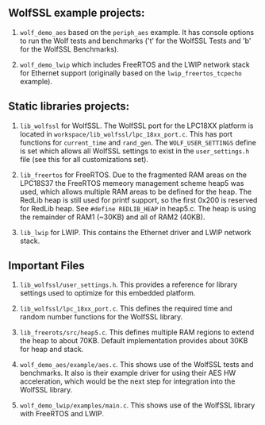 ## WolfSSL example projects:

1. `wolf_demo_aes` based on the `periph_aes` example. It has console options to run the Wolf tests and benchmarks ('t' for the WolfSSL Tests and 'b' for the WolfSSL Benchmarks).

2. `wolf_demo_lwip` which includes FreeRTOS and the LWIP network stack for Ethernet support (originally based on the `lwip_freertos_tcpecho` example). 

## Static libraries projects:

1. `lib_wolfssl` for WolfSSL. The WolfSSL port for the LPC18XX platform is located in `workspace/lib_wolfssl/lpc_18xx_port.c`. This has port functions for `current_time` and `rand_gen`. The `WOLF_USER_SETTINGS` define is set which allows all WolfSSL settings to exist in the `user_settings.h` file (see this for all customizations set).

2. `lib_freertos` for FreeRTOS. Due to the fragmented RAM areas on the LPC18S37 the FreeRTOS memeory management scheme heap5 was used, which allows multiple RAM areas to be defined for the heap. The RedLib heap is still used for printf support, so the first 0x200 is reserved for RedLib heap. See `#define REDLIB_HEAP` in heap5.c. The heap is using the remainder of RAM1 (~30KB) and all of RAM2 (40KB).

3. `lib_lwip` for LWIP. This contains the Ethernet driver and LWIP network stack.

## Important Files

1. `lib_wolfssl/user_settings.h`. This provides a reference for library settings used to optimize for this embedded platform.

2. `lib_wolfssl/lpc_18xx_port.c`. This defines the required time and random number functions for the WolfSSL library.

3. `lib_freerots/src/heap5.c`. This defines multiple RAM regions to extend the heap to about 70KB. Default implementation provides about 30KB for heap and stack.

4. `wolf_demo_aes/example/aes.c`. This shows use of the WolfSSL tests and benchmarks. It also is their example driver for using their AES HW acceleration, which would be the next step for integration into the WolfSSL library.

5. `wolf_demo_lwip/examples/main.c`. This shows use of the WolfSSL library with FreeRTOS and LWIP.